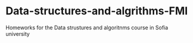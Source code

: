 # Data-structures-and-algrithms-FMI
Homeworks for the Data strustures and algoritnms course in Sofia university
